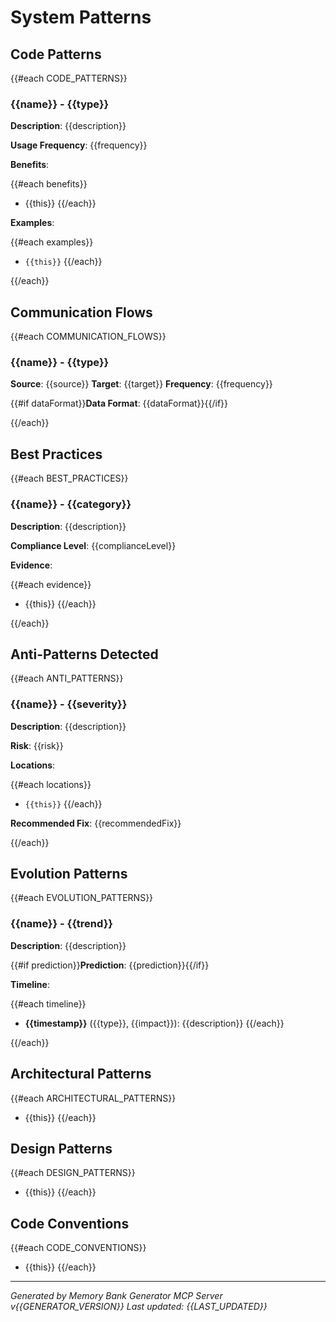 # System Patterns

## Code Patterns

{{#each CODE_PATTERNS}}
### {{name}} - {{type}}

**Description**: {{description}}

**Usage Frequency**: {{frequency}}

**Benefits**:

{{#each benefits}}
- {{this}}
{{/each}}

**Examples**:

{{#each examples}}
- `{{this}}`
{{/each}}

{{/each}}

## Communication Flows

{{#each COMMUNICATION_FLOWS}}
### {{name}} - {{type}}

**Source**: {{source}}
**Target**: {{target}}
**Frequency**: {{frequency}}

{{#if dataFormat}}**Data Format**: {{dataFormat}}{{/if}}

{{/each}}

## Best Practices

{{#each BEST_PRACTICES}}
### {{name}} - {{category}}

**Description**: {{description}}

**Compliance Level**: {{complianceLevel}}

**Evidence**:

{{#each evidence}}
- {{this}}
{{/each}}

{{/each}}

## Anti-Patterns Detected

{{#each ANTI_PATTERNS}}
### {{name}} - {{severity}}

**Description**: {{description}}

**Risk**: {{risk}}

**Locations**:

{{#each locations}}
- `{{this}}`
{{/each}}

**Recommended Fix**: {{recommendedFix}}

{{/each}}

## Evolution Patterns

{{#each EVOLUTION_PATTERNS}}
### {{name}} - {{trend}}

**Description**: {{description}}

{{#if prediction}}**Prediction**: {{prediction}}{{/if}}

**Timeline**:

{{#each timeline}}
- **{{timestamp}}** ({{type}}, {{impact}}): {{description}}
{{/each}}

{{/each}}

## Architectural Patterns

{{#each ARCHITECTURAL_PATTERNS}}
- {{this}}
{{/each}}

## Design Patterns

{{#each DESIGN_PATTERNS}}
- {{this}}
{{/each}}

## Code Conventions

{{#each CODE_CONVENTIONS}}
- {{this}}
{{/each}}

---
*Generated by Memory Bank Generator MCP Server v{{GENERATOR_VERSION}}*
*Last updated: {{LAST_UPDATED}}*